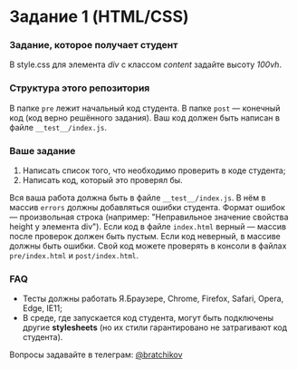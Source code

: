 # Задание 1 (HTML/CSS)

### Задание, которое получает студент

В style.css для элемента *div* с классом *content* задайте высоту *100vh*.

### Структура этого репозитория

В папке `pre` лежит начальный код студента. В папке `post` — конечный код (код верно решённого задания). Ваш код должен быть написан в файле `__test__/index.js`.

### Ваше задание

1. Написать список того, что необходимо проверить в коде студента;
2. Написать код, который это проверял бы.

Вся ваша работа должна быть в файле `__test__/index.js`. В нём в массив `errors` должны добавляться ошибки студента. Формат ошибок — произвольная строка (например: "Неправильное значение свойства height у элемента div"). Если код в файле `index.html` верный — массив после проверок должен быть пустым. Если код неверный, в массиве должны быть ошибки. Свой код можете проверять в консоли в файлах `pre/index.html` и `post/index.html`.

### FAQ

* Тесты должны работать Я.Браузере, Chrome, Firefox, Safari, Opera, Edge, IE11;
* В среде, где запускается код студента, могут быть подключены другие **stylesheets** (но их стили гарантировано не затрагивают код студента).

Вопросы задавайте в телеграм: [@bratchikov](https://t.me/bratchikov)